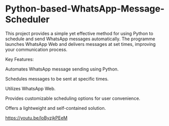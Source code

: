 # Python-based-WhatsApp-Message-Scheduler
This project provides a simple yet effective method for using Python to schedule and send WhatsApp messages automatically. The programme launches WhatsApp Web and delivers messages at set times, improving your communication process.

Key Features:

Automates WhatsApp message sending using Python.

Schedules messages to be sent at specific times.

Utilizes WhatsApp Web.

Provides customizable scheduling options for user convenience.

Offers a lightweight and self-contained solution.

https://youtu.be/loByzjkPEeM
